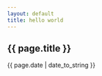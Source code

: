```yaml
---
layout: default
title: hello world
---
```


## {{ page.title }}


 {{ page.date | date_to_string }}

